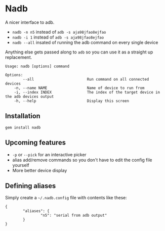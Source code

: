 # Nadb

A nicer interface to adb. 

*  ``nadb -n n5`` instead of ``adb -s aja98jfao8ejfao``
*  ``nadb -i 1`` instead of ``adb -s aja98jfao8ejfao``
*  ``nadb --all`` insated of running the adb command on every single device

Anything else gets passed along to ``adb`` so you can use it as a straight up replacement.

```
Usage: nadb [options] command

Options:
        --all                        Run command on all connected devices
    -n, --name NAME                  Name of device to run from
    -i, --index INDEX                The index of the target device in the adb devices output
    -h, --help                       Display this screen
```

## Installation

``gem install nadb``

## Upcoming features

*  ``-p`` or ``--pick`` for an interactive picker
*  alias add/remove commands so you don't have to edit the config file yourself
*  More better device display

## Defining aliases

Simply create a ``~/.nadb.config`` file with contents like these:

```
{
        "aliases": {
                "n5": "serial from adb output"
        }
}
```
